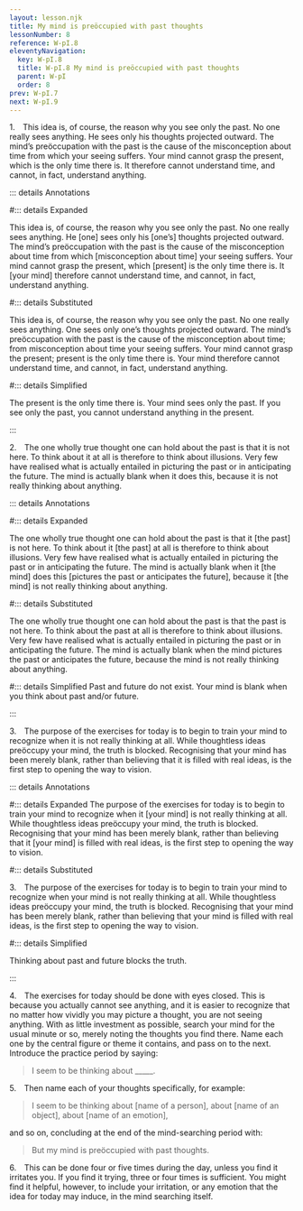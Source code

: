 ```yaml
---
layout: lesson.njk
title: My mind is preöccupied with past thoughts
lessonNumber: 8
reference: W-pI.8
eleventyNavigation:
  key: W-pI.8
  title: W-pI.8 My mind is preöccupied with past thoughts
  parent: W-pI
  order: 8
prev: W-pI.7
next: W-pI.9
---
```


1. This idea is, of course, the reason why you see only the past. 
No one really sees anything. 
 He sees only his thoughts projected outward. 
The mind’s preöccupation with the past is the cause of the misconception about time from which your seeing suffers. 
Your mind cannot grasp the present, which is the only time there is. 
It therefore cannot understand time, and cannot, in fact, understand anything.

::: details Annotations

#::: details Expanded

This idea is, of course, the reason why you see only the past. 
No one really sees anything. 
 He [one] sees only his [one’s] thoughts projected outward. 
The mind’s preöccupation with the past is the cause of the misconception about time from which [misconception about time] your seeing suffers. 
Your mind cannot grasp the present, which [present] is the only time there is. 
It [your mind] therefore cannot understand time, and cannot, in fact, understand anything.

#::: details Substituted

This idea is, of course, the reason why you see only the past. 
No one really sees anything. 
 One sees only one’s thoughts projected outward. 
The mind’s preöccupation with the past is the cause of the misconception about time; from misconception about time your seeing suffers. 
Your mind cannot grasp the present; present is the only time there is. 
Your mind therefore cannot understand time, and cannot, in fact, understand anything.

#::: details Simplified

The present is the only time there is. 
Your mind sees only the past. 
If you see only the past, you cannot understand anything in the present.

:::

2. The one wholly true thought one can hold about the past is that it is not here. 
To think about it at all is therefore to think about illusions. 
Very few have realised what is actually entailed in picturing the past or in anticipating the future. 
The mind is actually blank when it does this, because it is not really thinking about anything.

::: details Annotations

#::: details Expanded

The one wholly true thought one can hold about the past is that it [the past] is not here. 
To think about it [the past] at all is therefore to think about illusions. 
Very few have realised what is actually entailed in picturing the past or in anticipating the future. 
The mind is actually blank when it [the mind] does this [pictures the past or anticipates the future], because it [the mind] is not really thinking about anything.

#::: details Substituted

The one wholly true thought one can hold about the past is that the past is not here. 
To think about the past at all is therefore to think about illusions. 
Very few have realised what is actually entailed in picturing the past or in anticipating the future. 
The mind is actually blank when the mind pictures the past or anticipates the future, because the mind is not really thinking about anything.

#::: details Simplified
Past and future do not exist. 
Your mind is blank when you think about past and/or future.

:::

3. The purpose of the exercises for today is to begin to train your mind to recognize when it is not really thinking at all. 
While thoughtless ideas preöccupy your mind, the truth is blocked. 
Recognising that your mind has been merely blank, rather than believing that it is filled with real ideas, is the first step to opening the way to vision.

::: details Annotations 

#::: details Expanded
The purpose of the exercises for today is to begin to train your mind to recognize when it [your mind] is not really thinking at all. 
While thoughtless ideas preöccupy your mind, the truth is blocked. 
Recognising that your mind has been merely blank, rather than believing that it [your mind] is filled with real ideas, is the first step to opening the way to vision.

#::: details Substituted

3. The purpose of the exercises for today is to begin to train your mind to recognize when your mind is not really thinking at all. 
While thoughtless ideas preöccupy your mind, the truth is blocked. 
Recognising that your mind has been merely blank, rather than believing that your mind is filled with real ideas, is the first step to opening the way to vision.

#::: details Simplified

Thinking about past and future blocks the truth. 

:::

4. The exercises for today should be done with eyes closed. 
This is because you actually cannot see anything, and it is easier to recognize that no matter how vividly you may picture a thought, you are not seeing anything. 
With as little investment as possible, search your mind for the usual minute or so, merely noting the thoughts you find there. 
Name each one by the central figure or theme it contains, and pass on to the next. 
Introduce the practice period by saying:

>I seem to be thinking about _____.

5. Then name each of your thoughts specifically, for example:

>I seem to be thinking about [name of a person], about [name of an object], about [name of an emotion],

and so on, concluding at the end of the mind-searching period with:

>But my mind is preöccupied with past thoughts.

6. This can be done four or five times during the day, unless you find it irritates you. 
If you find it trying, three or four times is sufficient. 
You might find it helpful, however, to include your irritation, or any emotion that the idea for today may induce, in the mind searching itself.
